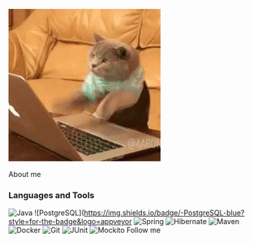 ![Header](https://github.com/mynameisSergey/mynameisSergey/blob/main/assets/%D0%BA%D0%B8%D1%81%D0%B0.gif) 

About me

### Languages and Tools
![Java](https://img.shields.io/badge/-Java-blue?style=for-the-badge&logo=appveyor)
![PostgreSQL](https://img.shields.io/badge/-PostgreSQL-blue?style=for-the-badge&logo=appveyor
![Spring](https://img.shields.io/badge/-PostgreSQL-blue?style=for-the-badge&logo=appveyor)
![Hibernate](https://img.shields.io/badge/-PostgreSQL-blue?style=for-the-badge&logo=appveyor)
![Maven](https://img.shields.io/badge/-PostgreSQL-blue?style=for-the-badge&logo=appveyor)
![Docker](https://img.shields.io/badge/-PostgreSQL-blue?style=for-the-badge&logo=appveyor)
![Git](https://img.shields.io/badge/-PostgreSQL-blue?style=for-the-badge&logo=appveyor)
![JUnit](https://img.shields.io/badge/-PostgreSQL-blue?style=for-the-badge&logo=appveyor)
![Mockito](https://img.shields.io/badge/-PostgreSQL-blue?style=for-the-badge&logo=appveyor)
Follow me
